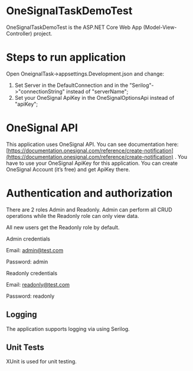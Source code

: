 # OneSignalTaskDemoTest
OneSignalTaskDemoTest is the ASP.NET Core Web App (Model-View-Controller) project.

# Steps to run application
Open OneignalTask->appsettings.Development.json and change:
  1) Set Server in the DefaultConnection and in the "Serilog"->"connectionString" instead of "serverName";
  2) Set your OneSignal ApiKey in the OneSignalOptionsApi instead of "apiKey";

# OneSignal API

This application uses OneSignal API.
You can see documentation here: [https://documentation.onesignal.com/reference/create-notification](https://documentation.onesignal.com/reference/create-notification) .
You have to use your OneSignal ApiKey for this application. You can create OneSignal Account (it’s free) and get ApiKey there.

# Authentication and authorization
There are 2 roles Admin and Readonly.
Admin can perform all CRUD operations while the Readonly role can only view data.

All new users get the Readonly role by default.

Admin credentials 

Email: admin@test.com

Password: admin

Readonly credentials

Email: readonly@test.com

Password: readonly

## Logging

The application supports logging via using Serilog.

## Unit Tests

XUnit is used for unit testing.